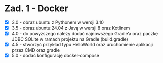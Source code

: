 # Zad. 1 - Docker

- [x] 3.0 - obraz ubuntu z Pythonem w wersji 3.10
- [x] 3.5 - obraz ubuntu:24.04 z Javą w wersji 8 oraz Kotlinem
- [x] 4.0 - do powyższego należy dodać najnowszego Gradle’a oraz paczkę JDBC SQLite w ramach projektu na Gradle (build.gradle)
- [x] 4.5 - stworzyć przykład typu HelloWorld oraz uruchomienie aplikacji przez CMD oraz gradle
- [x] 5.0 - dodać konfigurację docker-compose
